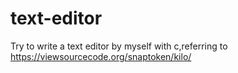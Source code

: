 # text-editor
Try to write a text editor by myself with c,referring to https://viewsourcecode.org/snaptoken/kilo/
